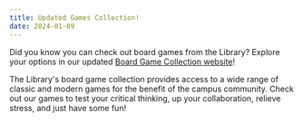 ```yaml
---
title: Updated Games Collection!
date: 2024-01-09
---
```


Did you know you can check out board games from the Library?
Explore your options in our updated [Board Game Collection website](https://www.lib.uidaho.edu/games/)!

The Library's board game collection provides access to a wide range of classic and modern games for the benefit of the campus community. 
Check out our games to test your critical thinking, up your collaboration, relieve stress, and just have some fun!
